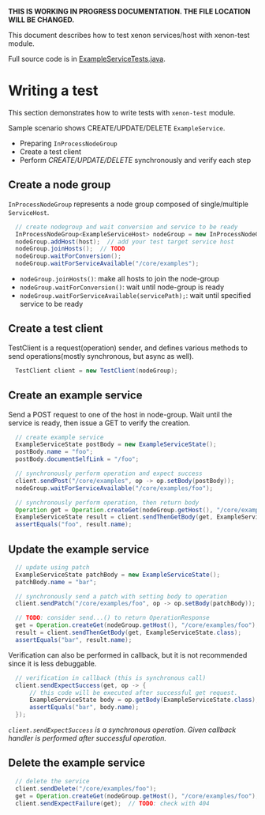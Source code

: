 **THIS IS WORKING IN PROGRESS DOCUMENTATION. THE FILE LOCATION WILL BE CHANGED.**

This document describes how to test xenon services/host with xenon-test module.

Full source code is in [ExampleServiceTests.java]().

# Writing a test

This section demonstrates how to write tests with `xenon-test` module.

Sample scenario shows CREATE/UPDATE/DELETE `ExampleService`.
- Preparing `InProcessNodeGroup`
- Create a test client
- Perform _CREATE/UPDATE/DELETE_ synchronously and verify each step


## Create a node group

`InProcessNodeGroup` represents a node group composed of single/multiple `ServiceHost`.


```java
  // create nodegroup and wait conversion and service to be ready
  InProcessNodeGroup<ExampleServiceHost> nodeGroup = new InProcessNodeGroup<>();
  nodeGroup.addHost(host);  // add your test target service host
  nodeGroup.joinHosts();  // TODO
  nodeGroup.waitForConversion();
  nodeGroup.waitForServiceAvailable("/core/examples");
```

- `nodeGroup.joinHosts()`: make all hosts to join the node-group
- `nodeGroup.waitForConversion()`: wait until node-group is ready
- `nodeGroup.waitForServiceAvailable(servicePath);`: wait until specified service to be ready


## Create a test client

TestClient is a request(operation) sender, and defines various methods to send operations(mostly
synchronous, but async as well).


```java
  TestClient client = new TestClient(nodeGroup);
```


## Create an example service

Send a POST request to one of the host in node-group. Wait until the service is ready, then issue a
GET to verify the creation.

```java
  // create example service
  ExampleServiceState postBody = new ExampleServiceState();
  postBody.name = "foo";
  postBody.documentSelfLink = "/foo";

  // synchronously perform operation and expect success
  client.sendPost("/core/examples", op -> op.setBody(postBody));
  nodeGroup.waitForServiceAvailable("/core/examples/foo");

  // synchronously perform operation, then return body
  Operation get = Operation.createGet(nodeGroup.getHost(), "/core/examples/foo");
  ExampleServiceState result = client.sendThenGetBody(get, ExampleServiceState.class);
  assertEquals("foo", result.name);

```

## Update the example service


```java
  // update using patch
  ExampleServiceState patchBody = new ExampleServiceState();
  patchBody.name = "bar";

  // synchronously send a patch with setting body to operation
  client.sendPatch("/core/examples/foo", op -> op.setBody(patchBody));

  // TODO: consider send...() to return OperationResponse
  get = Operation.createGet(nodeGroup.getHost(), "/core/examples/foo");
  result = client.sendThenGetBody(get, ExampleServiceState.class);
  assertEquals("bar", result.name);
```

Verification can also be performed in callback, but it is not recommended since it is less debuggable.

```java
  // verification in callback (this is synchronous call)
  client.sendExpectSuccess(get, op -> {
      // this code will be executed after successful get request.
      ExampleServiceState body = op.getBody(ExampleServiceState.class);
      assertEquals("bar", body.name);
  });
```

_`client.sendExpectSuccess` is a synchronous operation. Given callback handler is performed after
successful operation._


## Delete the example service

```java
  // delete the service
  client.sendDelete("/core/examples/foo");
  get = Operation.createGet(nodeGroup.getHost(), "/core/examples/foo");
  client.sendExpectFailure(get);  // TODO: check with 404
```

